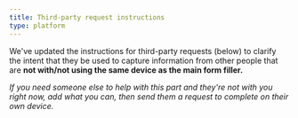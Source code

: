 ```yaml
---
title: Third-party request instructions
type: platform
---
```


We've updated the instructions for third-party requests (below) to clarify the intent that they be used to capture information from other people that are **not with/not using the same device as the main form filler.**

*If you need someone else to help with this part and they're not with you right now, add what you can, then send them a request to complete on their own device.*